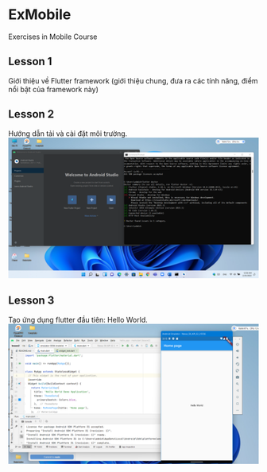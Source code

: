 # ExMobile
Exercises in Mobile Course
## Lesson 1
Giới thiệu về Flutter framework (giới thiệu chung, đưa ra các tính năng, điểm nổi bật của framework này)
## Lesson 2
Hướng dẫn tải và cài đặt môi trường.
![alt-text](https://github.com/HoangDinh161/ExMobile/blob/main/img/lesson2.png)
## Lesson 3
Tạo ứng dụng flutter đầu tiên: Hello World.
![alt-text](https://github.com/HoangDinh161/ExMobile/blob/main/img/lesson3.png)
